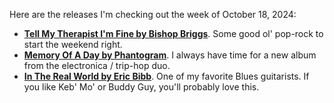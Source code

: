 Here are the releases I'm checking out the week of October 18, 2024:

* **[Tell My Therapist I'm Fine by Bishop Briggs](https://listentomore.com/album/bishop-briggs_tell-my-therapist-im-fine)**. Some good ol' pop-rock to start the weekend right.
* **[Memory Of A Day by Phantogram](https://listentomore.com/album/phantogram_memory-of-a-day)**. I always have time for a new album from the electronica / trip-hop duo.
* **[In The Real World by Eric Bibb](https://listentomore.com/album/eric-bibb_in-the-real-world)**. One of my favorite Blues guitarists. If you like Keb' Mo' or Buddy Guy, you'll probably love this.
